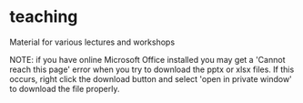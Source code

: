 # teaching
Material for various lectures and workshops


NOTE: if you have online Microsoft Office installed you may get a 'Cannot reach this page' error when you try to download the pptx or xlsx files.
If this occurs, right click the download button and select 'open in private window' to download the file properly.
